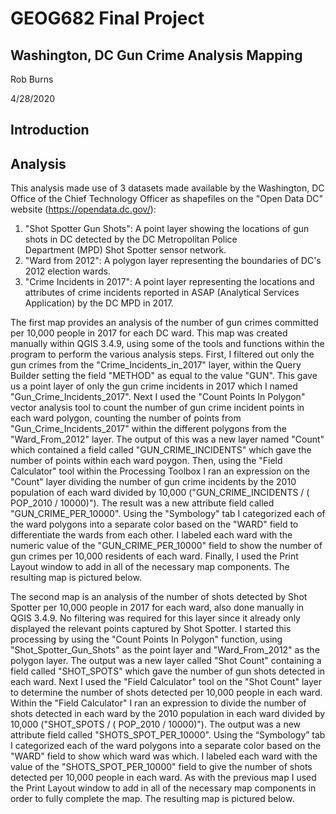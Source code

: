 # GEOG682 Final Project
## Washington, DC Gun Crime Analysis Mapping
Rob Burns

4/28/2020


## Introduction


## Analysis

 This analysis made use of 3 datasets made available by the Washington, DC Office of the Chief Technology Officer as shapefiles on 
 the "Open Data DC" website (https://opendata.dc.gov/):

 1) "Shot Spotter Gun Shots": A point layer showing the locations of gun shots in DC detected by the DC Metropolitan Police   
 Department (MPD) Shot Spotter sensor network.
 2) "Ward from 2012": A polygon layer representing the boundaries of DC's 2012 election wards.
 3) "Crime Incidents in 2017": A point layer representing the locations and attributes of crime incidents reported in
 ASAP (Analytical Services Application) by the DC MPD in 2017.
      
The first map provides an analysis of the number of gun crimes committed per 10,000 people in 2017 for each DC ward. This map was 
created manually within QGIS 3.4.9, using some of the tools and functions within the program to perform the various analysis 
steps. First, I filtered out only the gun crimes from the "Crime_Incidents_in_2017" layer, within the Query Builder setting the field 
"METHOD" as equal to the value "GUN". This gave us a point layer of only the gun crime incidents in 2017 which I named 
"Gun_Crime_Incidents_2017". Next I used the "Count Points In Polygon" vector analysis tool to count the number of gun crime incident 
points in each ward polygon, counting the number of points from "Gun_Crime_Incidents_2017" within the different polygons from the 
"Ward_From_2012" layer. The output of this was a new layer named "Count" which contained a field called "GUN_CRIME_INCIDENTS" which gave 
the number of points within each ward poygon. Then, using the "Field Calculator" tool within the Processing Toolbox I ran an expression 
on the "Count" layer dividing the number of gun crime incidents by the 2010 population of each ward divided by 10,000 
("GUN_CRIME_INCIDENTS /  ( POP_2010 / 10000)"). The result was a new attribute field called "GUN_CRIME_PER_10000". Using 
the "Symbology" tab I categorized each of the ward polygons into a separate color based on the "WARD" field to differentiate the wards 
from each other. I labeled each ward with the numeric value of the "GUN_CRIME_PER_10000" field to show the number of gun crimes per 
10,000 residents of each ward. Finally, I used the Print Layout window to add in all of the necessary map components. The resulting map 
is pictured below.

The second map is an analysis of the number of shots detected by Shot Spotter per 10,000 people in 2017 for each ward, also done
manually in QGIS 3.4.9. No filtering was required for this layer since it already only displayed the relevant points captured by Shot 
Spotter. I started this processing by using the "Count Points In Polygon" function, using "Shot_Spotter_Gun_Shots" as the point layer 
and "Ward_From_2012" as the polygon layer. The output was a new layer called "Shot Count" containing a field called "SHOT_SPOTS" which 
gave the number of gun shots detected in each ward. Next I used the "Field Calculator" tool on the "Shot Count" layer to determine the 
number of shots detected per 10,000 people in each ward. Within the "Field Calculator" I ran an expression to divide the number of shots 
detected in each ward by the 2010 population in each ward divided by 10,000 ("SHOT_SPOTS /  ( POP_2010 / 10000)"). The output was a new
attribute field called "SHOTS_SPOT_PER_10000". Using the “Symbology” tab I categorized each of the ward polygons into a separate color 
based on the "WARD" field to show which ward was which. I labeled each ward with the value of the "SHOTS_SPOT_PER_10000" field to give 
the number of shots detected per 10,000 people in each ward. As with the previous map I used the Print Layout window to add in all of 
the necessary map components in order to fully complete the map. The resulting map is pictured below.

      

